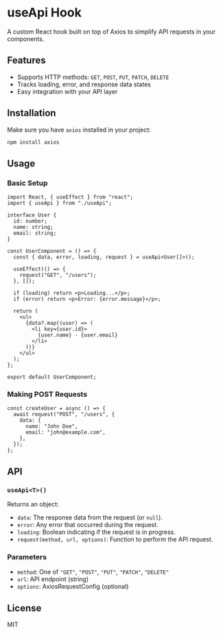 # useApi Hook

A custom React hook built on top of Axios to simplify API requests in your components.

## Features

- Supports HTTP methods: `GET`, `POST`, `PUT`, `PATCH`, `DELETE`
- Tracks loading, error, and response data states
- Easy integration with your API layer

## Installation

Make sure you have `axios` installed in your project:

```bash
npm install axios
```

## Usage

### Basic Setup

```tsx
import React, { useEffect } from "react";
import { useApi } from "./useApi";

interface User {
  id: number;
  name: string;
  email: string;
}

const UserComponent = () => {
  const { data, error, loading, request } = useApi<User[]>();

  useEffect(() => {
    request("GET", "/users");
  }, []);

  if (loading) return <p>Loading...</p>;
  if (error) return <p>Error: {error.message}</p>;

  return (
    <ul>
      {data?.map((user) => (
        <li key={user.id}>
          {user.name} - {user.email}
        </li>
      ))}
    </ul>
  );
};

export default UserComponent;
```

### Making POST Requests

```tsx
const createUser = async () => {
  await request("POST", "/users", {
    data: {
      name: "John Doe",
      email: "john@example.com",
    },
  });
};
```

## API

### `useApi<T>()`

Returns an object:

- `data`: The response data from the request (or `null`).
- `error`: Any error that occurred during the request.
- `loading`: Boolean indicating if the request is in progress.
- `request(method, url, options)`: Function to perform the API request.

### Parameters

- `method`: One of `"GET"`, `"POST"`, `"PUT"`, `"PATCH"`, `"DELETE"`
- `url`: API endpoint (string)
- `options`: AxiosRequestConfig (optional)

## License

MIT
